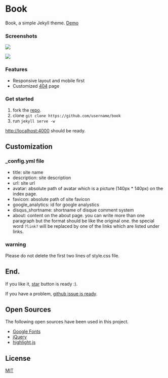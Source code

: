 Book
====

Book, a simple Jekyll theme. [Demo](http://kkninjae.github.io/book/)

### Screenshots

![](http://kkninjae.github.io/book/assets/img/mobile.jpg)

![](http://kkninjae.github.io/book/assets/img/mobile.jpg)

### Features

* Responsive layout and mobile first
* Customized [404](http://kkninjae.github.io/book/hehe) page

### Get started

1.  fork the [repo](https://github.com/kkninjae/book/fork).
2.  clone `git clone https://github.com/username/book`
3.  run `jekyll serve -w`

[http://localhost:4000](http://localhost:4000) should be ready.

Customization
-------------

### _config.yml file

* title: site name
* description: site description
* url: site url
* avatar: absolute path of avatar which is a picture (140px * 140px) on the index page.
* favicon: absolute path of site favicon
* google_analytics: id for google analystics
* disqus_shortname: shortname of disque comment system
* about: content on the about page.
  you can write more than one paragraph but the format should be like the original one.
  the special word `?link?` will be replaced by one of the links which are listed under links.

### warning

Please do not delete the first two lines of style.css file.

End.
----

If you like it, [star](https://github.com/kkninjae/book) button is ready :).

If you have a problem, [github issue is ready](https://github.com/kkninjae/book/issues).

Open Sources
------------

The following open sources have been used in this project.

* [Google Fonts](https://www.google.com/fonts)
* [jQuery](https://jquery.com/)
* [highlight.js](https://highlightjs.org/)

License
-------

[MIT](./LICENSE)
